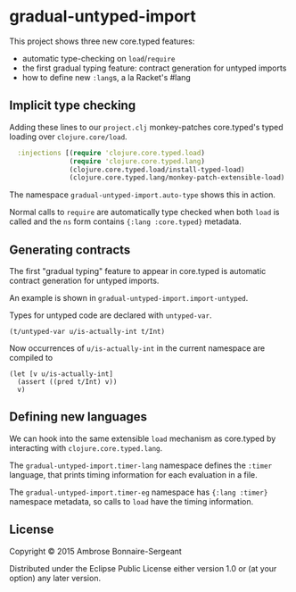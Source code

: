 # gradual-untyped-import

This project shows three new core.typed features:
- automatic type-checking on `load`/`require`
- the first gradual typing feature: contract generation for untyped imports
- how to define new `:lang`s, a la Racket's #lang

## Implicit type checking

Adding these lines to our `project.clj` monkey-patches core.typed's
typed loading over `clojure.core/load`.

```clojure
  :injections [(require 'clojure.core.typed.load)
               (require 'clojure.core.typed.lang)
               (clojure.core.typed.load/install-typed-load)
               (clojure.core.typed.lang/monkey-patch-extensible-load)
```

The namespace `gradual-untyped-import.auto-type` shows this in action.

Normal calls to `require` are automatically type checked when both `load` is
called and the `ns` form contains `{:lang :core.typed}` metadata.

## Generating contracts

The first "gradual typing" feature to appear in core.typed is automatic contract
generation for untyped imports.

An example is shown in `gradual-untyped-import.import-untyped`.

Types for untyped code are declared with `untyped-var`.

```
(t/untyped-var u/is-actually-int t/Int)
```

Now occurrences of `u/is-actually-int` in the current namespace are compiled
to

```
(let [v u/is-actually-int]
  (assert ((pred t/Int) v))
  v)
```

## Defining new languages

We can hook into the same extensible `load` mechanism as core.typed
by interacting with `clojure.core.typed.lang`.

The `gradual-untyped-import.timer-lang` namespace defines the `:timer`
language, that prints timing information for each evaluation in a file.

The `gradual-untyped-import.timer-eg` namespace has `{:lang :timer}`
namespace metadata, so calls to `load` have the timing information.

## License

Copyright © 2015 Ambrose Bonnaire-Sergeant

Distributed under the Eclipse Public License either version 1.0 or (at
your option) any later version.
